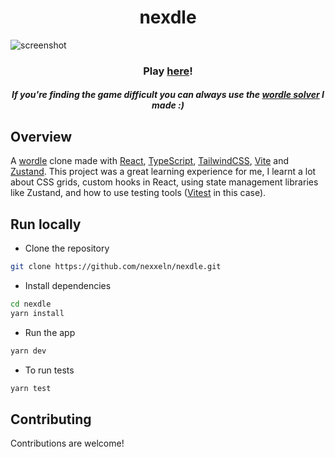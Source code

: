 <h1 align="center">nexdle</h1>

![screenshot](https://github.com/nexxeln/nexdle/blob/main/images/screenshot.png?raw=true)

<h3 align="center">Play <a href="https://nexxeln.github.io/nexdle/">here</a>!</h3>
<h5 align="center">If you're finding the game difficult you can always use the <a href="https://github.com/nexxeln/wordle-solver">wordle solver</a> I made :)</h5>

## Overview

A [wordle](https://www.nytimes.com/games/wordle/index.html) clone made with [React](https://reactjs.org/), [TypeScript](https://www.typescriptlang.org/), [TailwindCSS](https://tailwindcss.com/), [Vite](https://vitejs.dev/) and [Zustand](https://github.com/pmndrs/zustand). This project was a great learning experience for me, I learnt a lot about CSS grids, custom hooks in React, using state management libraries like Zustand, and how to use testing tools ([Vitest](https://vitest.dev/) in this case).

## Run locally

- Clone the repository

```bash
git clone https://github.com/nexxeln/nexdle.git
```

- Install dependencies

```bash
cd nexdle
yarn install
```

- Run the app

```bash
yarn dev
```

- To run tests

```bash
yarn test
```

## Contributing

Contributions are welcome!
